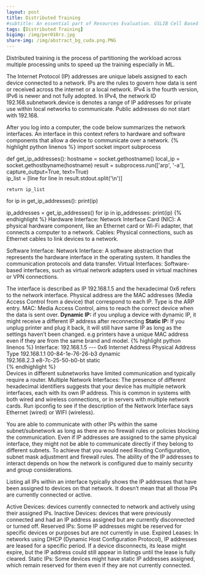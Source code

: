 ```yaml
---
layout: post
title: Distributed Training
#subtitle: An essential part of Resources Evaluation. GSLIB Cell Based Method.
tags: [Distributed Training]
bigimg: /img/per010rz.jpg
share-img: /img/abstract_bg_cuda.png.PNG
---
```


Distributed training is the process of partitioning the workload 
across multiple processing units to speed up the training especially
in ML.

The Internet Protocol (IP) addresses are unique labels assigned to each device connected to a network. IPs
 are the rules to govern how data is sent or received across the internet or a local network. IPv4 is the 
 fourth version, IPv6 is newer and not fully adopted. In IPv4, the network ID 192.168.subnetwork.device is denotes a range 
 of IP addresses for private use within local networks to communicate. Public addresses do not start with 192.168.
 
After you log into a computer, the code below summarizes the network interfaces. An interface in this context 
refers to hardware and software components that allow a device to communicate over a network. 
{% highlight python linenos %}
import socket
import subprocess

def get_ip_addresses():
    hostname = socket.gethostname()
    local_ip = socket.gethostbyname(hostname)
    result = subprocess.run(['arp', '-a'], capture_output=True, text=True)  
    ip_list = [line for line in result.stdout.split('\n')]
    
    return ip_list

for ip in get_ip_addresses():
    print(ip)

ip_addresses = get_ip_addresses()
for ip in ip_addresses:
    print(ip)
{% endhighlight %}
Hardware Interface:
Network Interface Card (NIC): A physical hardware component, like an Ethernet card or Wi-Fi adapter, that connects a computer to a network.
Cables: Physical connections, such as Ethernet cables to link devices to a network.

Software Interface:
Network Interface: A software abstraction that represents the hardware interface in the operating system. It handles the communication protocols and data transfer.
Virtual Interfaces: Software-based interfaces, such as virtual network adapters used in virtual machines or VPN connections.

The interface is described as IP 192.168.1.5 and the hexadecimal 0x6 refers to the network interface. 
Physical address are the MAC addresses (Media Access Control from a device) that correspond to each IP. Type is the ARP entry.
MAC: Media Access Control, aims to reach the correct device when the data is sent over. 
**Dynamic IP:** if you unplug a device with dynamic IP, it might receive a different IP address after reconnecting
**Static IP:** If you unplug printer and plug it back, it will still have same IP as long as the settings haven’t been changed.
e.g printers have a unique MAC address even if they are from the same brand and model.
{% highlight python linenos %}
Interface: 192.168.1.5 --- 0x6
  Internet Address      Physical Address      Type
  192.168.1.1           00-84-1e-76-26-b3     dynamic   
  192.168.2.3           e8-7c-25-50-b0-bt     static   
{% endhighlight %}  
Devices in different subnetworks have limited communication and typically require a router.
Multiple Network Interfaces: The presence of different hexadecimal identifiers suggests that your device has multiple network interfaces, each with its own IP address. This is common in systems with both wired and wireless connections, or in servers with multiple network cards.
Run ipconfig to see if the description of the Network Interface says Ethernet (wired) or WIFI (wireless).


You are able to communicate with other IPs within the same subnet/subnetwork as long as there are no firewall rules or policies blocking the communication.
Even if IP addresses are assigned to the same physical interface, they might not be able to communicate directly if they belong to different subnets. To achieve that you would need 
Routing Configuration, subnet mask adjustment and firewall rules. The ability of the IP addresses to interact depends on how the network is configured due to mainly security and group considerations.


Listing all IPs within an interface typically shows the IP addresses that have been assigned to devices on that network. 
It doesn’t mean that all those IPs are currently connected or active.

Active Devices: devices currently connected to network and actively using their assigned IPs.
Inactive Devices: devices that were previously connected and had an IP address assigned but are currently disconnected or turned off.
Reserved IPs: Some IP addresses might be reserved for specific devices or purposes but are not currently in use.
Expired Leases: In networks using DHCP (Dynamic Host Configuration Protocol), IP addresses are leased for a specific period. If a device disconnects, its lease might expire, but the IP address could still appear in listings until the lease is fully cleared.
Static IPs: Some devices might have static IP addresses assigned, which remain reserved for them even if they are not currently connected.